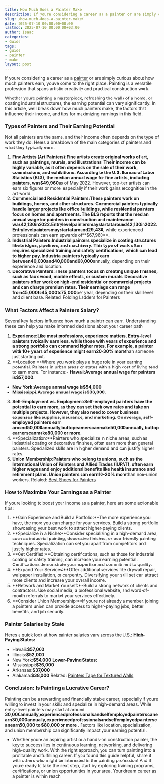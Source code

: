 ```yaml
---
title: How Much Does a Painter Make
description: If youre considering a career as a painter or are simply curious about how much painters earn, youve come to the right place.
slug: /how-much-does-a-painter-make/
date: 2025-07-10 00:00:00+00:00
lastmod: 2025-07-10 00:00:00+03:00
author: Isaac
categories:
- Guide
tags:
- guide
- painter
- make
layout: post
---
```

If youre considering a career as a [painter](https://pestpolicy.com/famous-female-painters-of-the-21st-century/) or are simply curious about how much painters earn, youve come to the right place. Painting is a versatile profession that spans artistic creativity and practical construction work.

Whether youre painting a masterpiece, refreshing the walls of a home, or coating industrial structures, the earning potential can vary significantly. In this article, well break down how much painters make, the factors that influence their income, and tips for maximizing earnings in this field.
### **Types of Painters and Their Earning Potential**
Not all painters are the same, and their income often depends on the type of work they do. Heres a breakdown of the main categories of painters and what they typically earn:
1. **Fine Artists (Art Painters):**Fine artists create original works of art, such as paintings, murals, and illustrations. Their income can be highly variable, as it often depends on the sale of their work, commissions, and exhibitions. According to the U.S. Bureau of Labor Statistics (BLS), the median annual wage for fine artists, including painters, was**$49,960**as of May 2022. However, top-tier artists can earn six figures or more, especially if their work gains recognition in the art world.
2. **Commercial and Residential Painters:**These painters work on buildings, homes, and other structures. Commercial painters typically handle larger projects like office buildings, while residential painters focus on homes and apartments. The BLS reports that the median annual wage for painters in construction and maintenance was**42,130in2022.Entrylevelpaintersmaystartataround42,130in2022.Entrylevelpaintersmaystartataround29,430**, while experienced professionals can earn upwards of**$67,960**.
3. **Industrial Painters:**Industrial painters specialize in coating structures like bridges, pipelines, and machinery. This type of work often requires specialized training and safety certifications, which can lead to higher pay. Industrial painters typically earn between**40,000and40,000and60,000**annually, depending on their experience and location.
4. **Decorative Painters:**These painters focus on creating unique finishes, such as faux wood, marble effects, or custom murals. Decorative painters often work on high-end residential or commercial projects and can charge premium rates. Their earnings can range from**45,000to45,000to75,000**per year, depending on their skill level and client base.
Related:
Folding Ladders for Painters
### **What Factors Affect a Painters Salary?**
Several key factors influence how much a painter can earn. Understanding these can help you make informed decisions about your career path:
1. **Experience:**Like most professions, experience matters. Entry-level painters typically earn less, while those with years of experience and a strong portfolio can command higher rates. For example, a painter with 10+ years of experience might earn**20-30% more**than someone just starting out.
2. **Location:**Where you work plays a huge role in your earning potential. Painters in urban areas or states with a high cost of living tend to earn more. For instance:- **Hawaii:**Average annual wage for painters is**$57,000**.
- **New York:**Average annual wage is**$54,000**.
- **Mississippi:**Average annual wage is**$36,000**.
3. **Self-Employment vs. Employment:**Self-employed painters have the potential to earn more, as they can set their own rates and take on multiple projects. However, they also need to cover business expenses like supplies, insurance, and marketing. On average, self-employed painters earn around**50,000annually,buttopearnerscanmake50,000annually,buttopearnerscanmake80,000 or more**.
4. **Specialization:**Painters who specialize in niche areas, such as industrial coating or decorative finishes, often earn more than general painters. Specialized skills are in higher demand and can justify higher rates.
5. **Union Membership:**Painters who belong to unions, such as the International Union of Painters and Allied Trades (IUPAT), often earn higher wages and enjoy additional benefits like health insurance and retirement plans. Union painters can earn**10-20% more**than non-union workers.
Related:
[Best Shoes for Painters](https://pestpolicy.com/best-shoes-for-painters/)
### **How to Maximize Your Earnings as a Painter**
If youre looking to boost your income as a painter, here are some actionable tips:
1. **Gain Experience and Build a Portfolio:**The more experience you have, the more you can charge for your services. Build a strong portfolio showcasing your best work to attract higher-paying clients.
2. **Specialize in a Niche:**Consider specializing in a high-demand area, such as industrial painting, decorative finishes, or eco-friendly painting techniques. Specialization can set you apart from competitors and justify higher rates.
3. **Get Certified:**Obtaining certifications, such as those for industrial coating or safety training, can increase your earning potential. Certifications demonstrate your expertise and commitment to quality.
4. **Expand Your Services:**Offer additional services like drywall repair, wallpaper installation, or carpentry. Diversifying your skill set can attract more clients and increase your overall income.
5. **Network and Market Yourself:**Build a strong network of clients and contractors. Use social media, a professional website, and word-of-mouth referrals to market your services effectively.
6. **Consider Union Membership:**If youre not already a member, joining a painters union can provide access to higher-paying jobs, better benefits, and job security.
### **Painter Salaries by State**
Heres a quick look at how painter salaries vary across the U.S.:
**High-Paying States:**
- Hawaii:**$57,000**
- Illinois:**$52,000**
- New York:**$54,000**
**Lower-Paying States:**
- Mississippi:**$36,000**
- Arkansas:**$37,000**
- Alabama:**$38,000**
Related:
[Painters Tape for Textured Walls](https://pestpolicy.com/best-painters-tape-for-textured-walls/)
### **Conclusion: Is Painting a Lucrative Career?**
Painting can be a rewarding and financially stable career, especially if youre willing to invest in your skills and specialize in high-demand areas. While entry-level painters may start at around
**30,000annually,experiencedprofessionalsandselfemployedpainterscanearn30,000annually,experiencedprofessionalsandselfemployedpainterscanearn50,000 to $80,000 or more**
. Factors like location, specialization, and union membership can significantly impact your earning potential.
- Whether youre an aspiring artist or a hands-on construction painter, the key to success lies in continuous learning, networking, and delivering high-quality work. With the right approach, you can turn painting into a profitable and fulfilling career.
If you found this guide helpful, share it with others who might be interested in the painting profession! And if youre ready to take the next step, start by exploring training programs, certifications, or union opportunities in your area. Your dream career as a painter is within reach!
